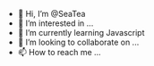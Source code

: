 - 👋 Hi, I’m @SeaTea
- 👀 I’m interested in ...
- 🌱 I’m currently learning Javascript
- 💞️ I’m looking to collaborate on ...
- 📫 How to reach me ...

<!---
SeaDeaTea/SeaDeaTea is a ✨ special ✨ repository because its `README.md` (this file) appears on your GitHub profile.
You can click the Preview link to take a look at your changes.
--->
